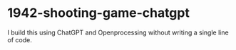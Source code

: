 # 1942-shooting-game-chatgpt
I build this using ChatGPT and Openprocessing without writing a single line of code.
